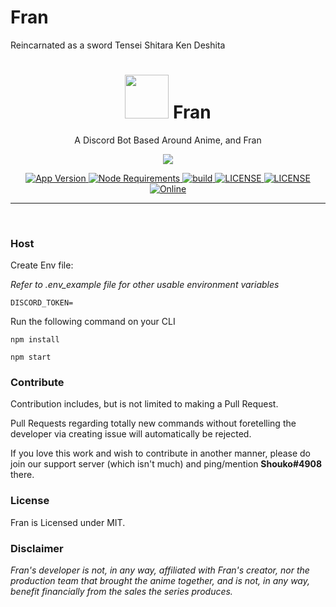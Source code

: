 # Fran
Reincarnated as a sword
Tensei Shitara Ken Deshita


<h1 align="center"> <img src='https://cdn.discordapp.com/attachments/818569131237834787/1063541749328392232/eb516bb323a8affa2af7c02e40083aa7.jpg' height='70'> Fran</h1>

<p align="center"> A Discord Bot Based Around Anime, and Fran </p>

<p align="center">
  <a href="http://forthebadge.com/">
    <img src="http://forthebadge.com/images/badges/built-with-love.svg"/>
  </a>
</p>

<p align="center">
  <a href="https://github.com/Ringooh/fran">
    <img src="https://img.shields.io/github/package-json/v/ringooh/fran/master?color=pink&label=Current%20Version" alt="App Version" />
  </a>
  <a href="https://nodejs.org/dist/latest-v16.x/">
    <img src="https://img.shields.io/static/v1?label=node&message=>=16.9.0&color=success&logo=Node.js&logoColor=white" alt="Node Requirements">
  </a>
  <a href="https://github.com/Ringooh/fran">
    <img src="https://img.shields.io/github/workflow/status/ringooh/fran/Node.js%20CI" alt="build">
  </a>
  <a href="https://github.com/Ringooh/fran/blob/master/LICENSE">
    <img src="https://img.shields.io/github/license/ringooh/fran?color=pink&label=License" alt="LICENSE">
  </a>
  <a href="https://david-dm.org/ringooh/fran">
    <img src="https://david-dm.org/ringooh/fran/status.svg" alt="LICENSE">
  </a>
  <a href="https://ringooh.github.io/hutao-san/support.html">
    <img src="https://img.shields.io/discord/311602230547578880?color=%237289DA&label=&logo=discord&logoColor=white" alt="Online">
  </a>
</p>
<p align="center">

</p>

---

<br />

### Host
Create Env file:

*Refer to .env_example file for other usable environment variables*
```
DISCORD_TOKEN=
```

Run the following command on your CLI
```
npm install

npm start
```

### Contribute
Contribution includes, but is not limited to making a Pull Request.

Pull Requests regarding totally new commands without foretelling the developer via creating issue will automatically be rejected.

If you love this work and wish to contribute in another manner, please do join our support server (which isn't much) and ping/mention **Shouko#4908** there.


### License
Fran is Licensed under MIT.


### Disclaimer
*Fran's developer is not, in any way, affiliated with Fran's creator, nor the production team that brought the anime together, and is not, in any way, benefit financially from the sales the series produces.*
